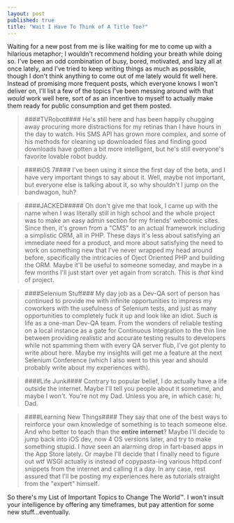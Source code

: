 ```yaml
---
layout: post
published: true
title: "Wait I Have To Think of A Title Too?"
---
```


Waiting for a new post from me is like waiting for me to come up with a hilarious metaphor; I wouldn't recommend holding your breath while doing so. I've been an odd combination of busy, bored, motivated, and lazy all at once lately, and I've tried to keep writing things as much as possible, though I don't think anything to come out of me lately would fit well here. Instead of promising more frequent posts, which everyone knows I won't deliver on, I'll list a few of the topics I've been messing around with that *would* work well here, sort of as an incentive to myself to actually make them ready for public consumption and get them posted.


>####TVRobot####
He's still here and has been happily chugging away procuring more distractions for my retinas than I have hours in the day to watch. His SMS API has grown more complex, and some of his methods for cleaning up downloaded files and finding good downloads have gotten a bit more intelligent, but he's still everyone's favorite lovable robot buddy.

>####iOS 7####
I've been using it since the first day of the beta, and I have very important things to say about it. Well, maybe not important, but everyone else is talking about it, so why shouldn't I jump on the bandwagon, huh?

>####JACKED#####
Oh don't give me that look, I came up with the name when I was literally still in high school and the whole project was to make an easy admin section for my friends' webcomic sites. Since then, it's grown from a "CMS" to an actual framework including a simplistic ORM, all in PHP. These days it's less about satisfying an immediate need for a product, and more about satisfying the need to work on something new that I've never wrapped my head around before, specifically the intricacies of Oject Oriented PHP and building the ORM. Maybe it'll be useful to someone someday, and maybe in a few months I'll just start over yet again from scratch. This is *that* kind of project.

>####Selenium Stuff###
My day job as a Dev-QA sort of person has continued to provide me with infinite opportunities to impress my coworkers with the usefulness of Selenium tests, and just as many opportunities to completely fuck it up and look like an idiot. Such is life as a one-man Dev-QA team. From the wonders of reliable testing on a local instance as a gate for Continuous Integration to the thin line between providing realistic and accurate testing results to developers while not spamming them with every QA server flub, I've got plenty to write about here. Maybe my insights will get me a feature at the next Selenium Conference (which I also went to this year and should probably write about my experiences with). 

>####Life Junk####
Contrary to popular belief, I do actually have a life outside the internet. Maybe I'll tell you people about it sometime, and maybe I won't. You're not my Dad. Unless you are, in which case: hi, Dad.

>####Learning New Things####
They say that one of the best ways to reinforce your own knowledge of something is to teach someone else. And who better to teach than the **entire internet**? Maybe I'll decide to jump back into iOS dev, now 4 OS versions later, and try to make something stupid. I *have* seen an alarming drop in fart-based apps in the App Store lately. Or maybe I'll decide that I finally need to figure out wtf WSGI actually is instead of copypasta-ing various httpd.conf snippets from the internet and calling it a day. In any case, rest assured that I'll be posting my experiences here as tutorials straight from the "expert" himself. 


So there's my List of Important Topics to Change The World™. I won't insult your intelligence by offering any timeframes, but pay attention for some new stuff…eventually.